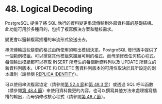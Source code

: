 # 48. Logical Decoding

PostgreSQL 提供了將 SQL 執行的資料變更串流傳輸到外部資料庫的基礎結構。此功能可用於多種目的，包括了複寫解決方案和稽核需求。

變更會以邏輯複寫插槽的串流形式發送出去。

串流傳輸這些變更的格式由所使用的輸出模組決定。PostgreSQL 發行版中提供了一個範例模組。可以撰寫其他模組來擴展可用的格式，而毋須修改任何核心程式。每個輸出模組都可以存取 INSERT 所產生的每個新資料列以及 UPDATE 所建立的新資料列版本。UPDATE 和 DELETE 舊資料列版本的可用性取決於其所設定的副本識別（請參閱 [REPLICA IDENTITY](../../reference/sql-commands/alter-table.md#replica-identity)）。

可以使用串流複寫協定（請參閱[第 52.4 節](../../internals/52.-frontend-backend-protocol/streaming-replication-protocol.md)和[第 48.3 節](streaming-replication-protocol-interface.md)）或透過 SQL 呼叫函數（請參閱[第 48.4 節](logical-decoding-sql-interface.md)）來使用資料變更的內容。也可以撰寫其他方法來處理複寫插槽的輸出，而毋須修改核心程式（請參閱[第 48.7 節](logical-decoding-output-writers.md)）。
